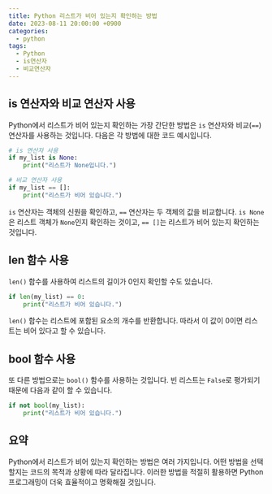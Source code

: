```yaml
---
title: Python 리스트가 비어 있는지 확인하는 방법
date: 2023-08-11 20:00:00 +0900
categories:
  - python
tags:
  - Python
  - is연산자
  - 비교연산자
---
```


## is 연산자와 비교 연산자 사용

Python에서 리스트가 비어 있는지 확인하는 가장 간단한 방법은 `is` 연산자와 비교(`==`) 연산자를 사용하는 것입니다. 다음은 각 방법에 대한 코드 예시입니다.

```python
# is 연산자 사용
if my_list is None:
    print("리스트가 None입니다.")

# 비교 연산자 사용
if my_list == []:
    print("리스트가 비어 있습니다.")
```

`is` 연산자는 객체의 신원을 확인하고, `==` 연산자는 두 객체의 값을 비교합니다. `is None`은 리스트 객체가 `None`인지 확인하는 것이고, `== []`는 리스트가 비어 있는지 확인하는 것입니다.

## len 함수 사용

`len()` 함수를 사용하여 리스트의 길이가 0인지 확인할 수도 있습니다.

```python
if len(my_list) == 0:
    print("리스트가 비어 있습니다.")
```

`len()` 함수는 리스트에 포함된 요소의 개수를 반환합니다. 따라서 이 값이 0이면 리스트는 비어 있다고 할 수 있습니다.

## bool 함수 사용

또 다른 방법으로는 `bool()` 함수를 사용하는 것입니다. 빈 리스트는 `False`로 평가되기 때문에 다음과 같이 할 수 있습니다.

```python
if not bool(my_list):
    print("리스트가 비어 있습니다.")
```

## 요약

Python에서 리스트가 비어 있는지 확인하는 방법은 여러 가지입니다. 어떤 방법을 선택할지는 코드의 목적과 상황에 따라 달라집니다. 이러한 방법을 적절히 활용하면 Python 프로그래밍이 더욱 효율적이고 명확해질 것입니다.